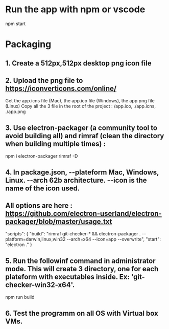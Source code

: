 # Run the app with npm or vscode
npm start

# Packaging
## 1. Create a 512px,512px desktop png icon file

## 2. Upload the png file to https://iconverticons.com/online/
Get the app.icns file (Mac),
the app.ico file (Windows),
the app.png file (Linux)
Copy all the 3 file in the root of the project : /app.ico, ./app.icns, ./app.png

## 3. Use electron-packager (a community tool to avoid building all) and rimraf (clean the directory when building multiple times) :
npm i electron-packager rimraf -D

## 4. In package.json, --plateform Mac, Windows, Linux. --arch 62b architecture. --icon is the name of the icon used.
## All options are here : https://github.com/electron-userland/electron-packager/blob/master/usage.txt
"scripts": {
    "build": "rimraf git-checker-* && electron-packager . --platform=darwin,linux,win32 --arch=x64 --icon=app --overwrite",
	"start": "electron ."
}

## 5. Run the followinf command in administrator mode. This will create 3 directory, one for each plateform with executables inside. Ex: 'git-checker-win32-x64'.
npm run build

## 6. Test the programm on all OS with Virtual box VMs.
